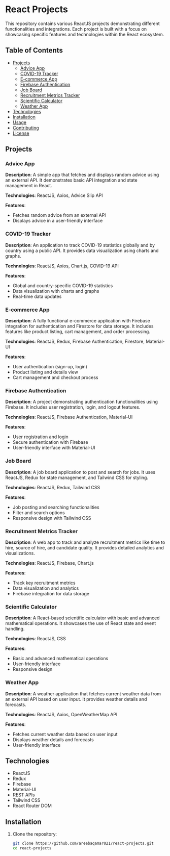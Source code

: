 # React Projects

This repository contains various ReactJS projects demonstrating different functionalities and integrations. Each project is built with a focus on showcasing specific features and technologies within the React ecosystem.

## Table of Contents

- [Projects](#projects)
  - [Advice App](#advice-app)
  - [COVID-19 Tracker](#covid-19-tracker)
  - [E-commerce App](#e-commerce-app)
  - [Firebase Authentication](#firebase-authentication)
  - [Job Board](#job-board)
  - [Recruitment Metrics Tracker](#recruitment-metrics-tracker)
  - [Scientific Calculator](#scientific-calculator)
  - [Weather App](#weather-app)
- [Technologies](#technologies)
- [Installation](#installation)
- [Usage](#usage)
- [Contributing](#contributing)
- [License](#license)

## Projects

### Advice App

**Description**: A simple app that fetches and displays random advice using an external API. It demonstrates basic API integration and state management in React.

**Technologies**: ReactJS, Axios, Advice Slip API

**Features**:
- Fetches random advice from an external API
- Displays advice in a user-friendly interface

### COVID-19 Tracker

**Description**: An application to track COVID-19 statistics globally and by country using a public API. It provides data visualization using charts and graphs.

**Technologies**: ReactJS, Axios, Chart.js, COVID-19 API

**Features**:
- Global and country-specific COVID-19 statistics
- Data visualization with charts and graphs
- Real-time data updates

### E-commerce App

**Description**: A fully functional e-commerce application with Firebase integration for authentication and Firestore for data storage. It includes features like product listing, cart management, and order processing.

**Technologies**: ReactJS, Redux, Firebase Authentication, Firestore, Material-UI

**Features**:
- User authentication (sign-up, login)
- Product listing and details view
- Cart management and checkout process

### Firebase Authentication

**Description**: A project demonstrating authentication functionalities using Firebase. It includes user registration, login, and logout features.

**Technologies**: ReactJS, Firebase Authentication, Material-UI

**Features**:
- User registration and login
- Secure authentication with Firebase
- User-friendly interface with Material-UI

### Job Board

**Description**: A job board application to post and search for jobs. It uses ReactJS, Redux for state management, and Tailwind CSS for styling.

**Technologies**: ReactJS, Redux, Tailwind CSS

**Features**:
- Job posting and searching functionalities
- Filter and search options
- Responsive design with Tailwind CSS

### Recruitment Metrics Tracker

**Description**: A web app to track and analyze recruitment metrics like time to hire, source of hire, and candidate quality. It provides detailed analytics and visualizations.

**Technologies**: ReactJS, Firebase, Chart.js

**Features**:
- Track key recruitment metrics
- Data visualization and analytics
- Firebase integration for data storage

### Scientific Calculator

**Description**: A React-based scientific calculator with basic and advanced mathematical operations. It showcases the use of React state and event handling.

**Technologies**: ReactJS, CSS

**Features**:
- Basic and advanced mathematical operations
- User-friendly interface
- Responsive design

### Weather App

**Description**: A weather application that fetches current weather data from an external API based on user input. It provides weather details and forecasts.

**Technologies**: ReactJS, Axios, OpenWeatherMap API

**Features**:
- Fetches current weather data based on user input
- Displays weather details and forecasts
- User-friendly interface

## Technologies

- ReactJS
- Redux
- Firebase
- Material-UI
- REST APIs
- Tailwind CSS
- React Router DOM

## Installation

1. Clone the repository:
   ```bash
   git clone https://github.com/areebaqamar021/react-projects.git
   cd react-projects
